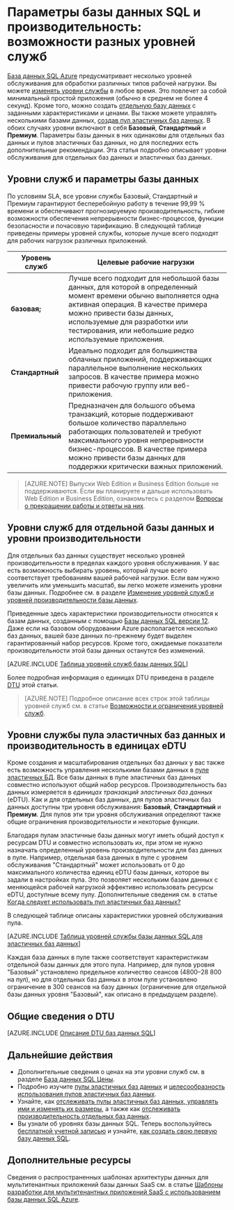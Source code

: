 <properties
	pageTitle="Уровни служб: производительность и возможности базы данных SQL | Microsoft Azure"
	description="Сравните производительность и функции обеспечения непрерывности бизнес-процессов базы данных SQL для разных уровней служб, чтобы найти компромисс между затратами и возможностями при масштабировании."
	keywords="параметры базы данных, производительность базы данных"
	services="sql-database"
	documentationCenter=""
	authors="carlrabeler"
	manager="jhubbard"
	editor=""/>

<tags
	ms.service="sql-database"
	ms.devlang="na"
	ms.topic="get-started-article"
	ms.tgt_pltfrm="na"
	ms.workload="data-management"
	ms.date="07/05/2016"
	ms.author="carlrab"/>

# Параметры базы данных SQL и производительность: возможности разных уровней служб

[База данных SQL Azure](sql-database-technical-overview.md) предусматривает несколько уровней обслуживания для обработки различных типов рабочей нагрузки. Вы можете [изменять уровни службы](sql-database-scale-up.md) в любое время. Это повлечет за собой минимальный простой приложения (обычно в среднем не более 4 секунд). Кроме того, можно создать [отдельную базу данных](sql-database-get-started.md) с заданными характеристиками и ценами. Вы также можете управлять несколькими базами данных, [создав пул эластичных баз данных](sql-database-elastic-pool-create-portal.md). В обоих случаях уровни включают в себя **Базовый**, **Стандартный** и **Премиум**. Параметры базы данных в них одинаковы для отдельных баз данных и пулов эластичных баз данных, но для последних есть дополнительные рекомендации. Эта статья подробно описывает уровни обслуживания для отдельных баз данных и эластичных баз данных.

## Уровни служб и параметры базы данных
По условиям SLA, все уровни службы Базовый, Стандартный и Премиум гарантируют бесперебойную работу в течение 99,99 % времени и обеспечивают прогнозируемую производительность, гибкие возможности обеспечения непрерывности бизнес-процессов, функции безопасности и почасовую тарификацию. В следующей таблице приведены примеры уровней службы, которые лучше всего подходят для рабочих нагрузок различных приложений.

| Уровень служб | Целевые рабочие нагрузки |
|---|---|
| **базовая;** | Лучше всего подходит для небольшой базы данных, для которой в определенный момент времени обычно выполняется одна активная операция. В качестве примера можно привести базы данных, используемые для разработки или тестирования, или небольшие редко используемые приложения. |
| **Стандартный** | Идеально подходит для большинства облачных приложений, поддерживающих параллельное выполнение нескольких запросов. В качестве примера можно привести рабочую группу или веб-приложения. |
| **Премиальный** | Предназначен для большого объема транзакций, которые поддерживают большое количество параллельно работающих пользователей и требуют максимального уровня непрерывности бизнес-процессов. В качестве примера можно привести базы данных для поддержки критически важных приложений. |

>[AZURE.NOTE] Выпуски Web Edition и Business Edition больше не поддерживаются. Если вы планируете и дальше использовать Web Edition и Business Edition, ознакомьтесь с разделом [Вопросы о прекращении работы и ответы на них](https://azure.microsoft.com/pricing/details/sql-database/web-business/).

## Уровни служб для отдельной базы данных и уровни производительности
Для отдельных баз данных существует несколько уровней производительности в пределах каждого уровня обслуживания. У вас есть возможность выбирать уровень, который лучше всего соответствует требованиям вашей рабочей нагрузки. Если вам нужно увеличить или уменьшить масштаб, вы легко можете изменить уровни базы данных. Подробнее см. в разделе [Изменение уровней служб и уровней производительности базы данных](sql-database-scale-up.md).

Приведенные здесь характеристики производительности относятся к базам данных, созданным с помощью [Базы данных SQL версии 12](sql-database-v12-whats-new.md). Даже если на базовом оборудовании Azure располагается несколько баз данных, вашей базе данных по-прежнему будет выделен гарантированный набор ресурсов. Кроме того, ожидаемые показатели производительности этой базы данных останутся без изменений.

[AZURE.INCLUDE [Таблица уровней служб базы данных SQL](../../includes/sql-database-service-tiers-table.md)]

Более подробная информация о единицах DTU приведена в разделе [DTU](#understanding-dtus) этой статьи.

>[AZURE.NOTE] Подробное описание всех строк этой таблицы уровней служб см. в статье [Возможности и ограничения уровней служб](sql-database-performance-guidance.md#service-tier-capabilities-and-limits).

## Уровни службы пула эластичных баз данных и производительность в единицах eDTU
Кроме создания и масштабирования отдельных баз данных у вас также есть возможность управления несколькими базами данных в [пуле эластичных БД](sql-database-elastic-pool.md). Все базы данных в пуле эластичных баз данных совместно используют общий набор ресурсов. Производительность баз данных измеряется в *единицах транзакций эластичных баз данных* (eDTU). Как и для отдельных баз данных, для пулов эластичных баз данных доступны три уровня обслуживания: **Базовый**, **Стандартный** и **Премиум**. Для пулов эти три уровня обслуживания определяют также общие ограничения производительности и некоторые функции.

Благодаря пулам эластичные базы данных могут иметь общий доступ к ресурсам DTU и совместно использовать их, при этом не нужно назначать определенный уровень производительности для баз данных в пуле. Например, отдельная база данных в пуле с уровнем обслуживания "Стандартный" может использовать от 0 до максимального количества единиц eDTU базы данных, которое вы задали в настройках пула. Это позволяет нескольким базам данных с меняющейся рабочей нагрузкой эффективно использовать ресурсы eDTU, доступные всему пулу. Дополнительные сведения см. в статье [Когда следует использовать пул эластичных баз данных?](sql-database-elastic-pool-guidance.md)

В следующей таблице описаны характеристики уровней обслуживания пула.

[AZURE.INCLUDE [Таблица уровней службы базы данных SQL для эластичных баз данных](../../includes/sql-database-service-tiers-table-elastic-db-pools.md)]

Каждая база данных в пуле также соответствует характеристикам отдельной базы данных для этого пула. Например, для пулов уровня "Базовый" установлено предельное количество сеансов (4800–28 800 на пул), но для отдельных баз данных в этом пуле установлено ограничение в 300 сеансов на базу данных (ограничение для отдельной базы данных уровня "Базовый", как описано в предыдущем разделе).

## Общие сведения о DTU

[AZURE.INCLUDE [Описание DTU баз данных SQL](../../includes/sql-database-understanding-dtus.md)]

## Дальнейшие действия
- Дополнительные сведения о ценах на эти уровни служб см. в разделе [База данных SQL Цены](https://azure.microsoft.com/pricing/details/sql-database/).
- Подробно изучите [пулы эластичных баз данных](sql-database-elastic-pool-guidance.md) и [целесообразность использования пулов эластичных баз данных](sql-database-elastic-pool-guidance.md).
- Узнайте, как [отслеживать пулы эластичных баз данных, управлять ими и изменять их размеры](sql-database-elastic-pool-manage-portal.md), а также как [отслеживать производительность отдельных баз данных](sql-database-single-database-monitor.md).
- Вы узнали об уровнях базы данных SQL. Теперь воспользуйтесь [бесплатной учетной записью](https://azure.microsoft.com/pricing/free-trial/) и узнайте, [как создать свою первую базу данных SQL](sql-database-get-started.md).

## Дополнительные ресурсы

Сведения о распространенных шаблонах архитектуры данных для мультитенантных приложений базы данных SaaS см. в статье [Шаблоны разработки для мультитенантных приложений SaaS с использованием базы данных SQL Azure](sql-database-design-patterns-multi-tenancy-saas-applications.md).

<!----HONumber=AcomDC_0706_2016-->